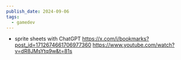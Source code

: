 ```yaml
---
publish_date: 2024-09-06
tags:
  - gamedev
---
```

- sprite sheets with ChatGPT
  https://x.com/i/bookmarks?post_id=1712674661706977360
  https://www.youtube.com/watch?v=dR8JMsYtq9w&t=81s
  